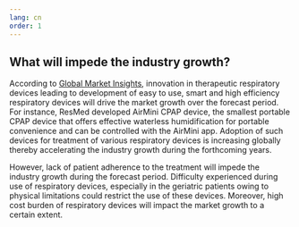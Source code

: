 ```yaml
---
lang: cn
order: 1
---
```


What will impede the industry growth?
-------------

According to <a target="blank_" href="https://www.globenewswire.com/news-release/2018/06/28/1530807/0/en/Therapeutic-Respiratory-Devices-Market-worth-over-21-5-billion-by-2024-Global-Market-Insights-Inc.html">Global Market Insights</a>, innovation in therapeutic respiratory devices leading to development of easy to use, smart and high efficiency respiratory devices will drive the market growth over the forecast period. For instance, ResMed developed AirMini CPAP device, the smallest portable CPAP device that offers effective waterless humidification for portable convenience and can be controlled with the AirMini app. Adoption of such devices for treatment of various respiratory devices is increasing globally thereby accelerating the industry growth during the forthcoming years.

However, lack of patient adherence to the treatment will impede the industry growth during the forecast period. Difficulty experienced during use of respiratory devices, especially in the geriatric patients owing to physical limitations could restrict the use of these devices. Moreover, high cost burden of respiratory devices will impact the market growth to a certain extent.
